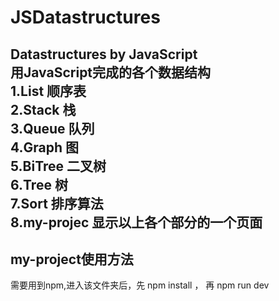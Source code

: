 # JSDatastructures  

Datastructures by JavaScript  
用JavaScript完成的各个数据结构  
1.List 顺序表  
2.Stack 栈  
3.Queue 队列  
4.Graph 图  
5.BiTree 二叉树  
6.Tree 树  
7.Sort 排序算法  
8.my-projec 显示以上各个部分的一个页面  
---  
## my-project使用方法  
需要用到npm,进入该文件夹后，先 npm install ， 再 npm run dev
